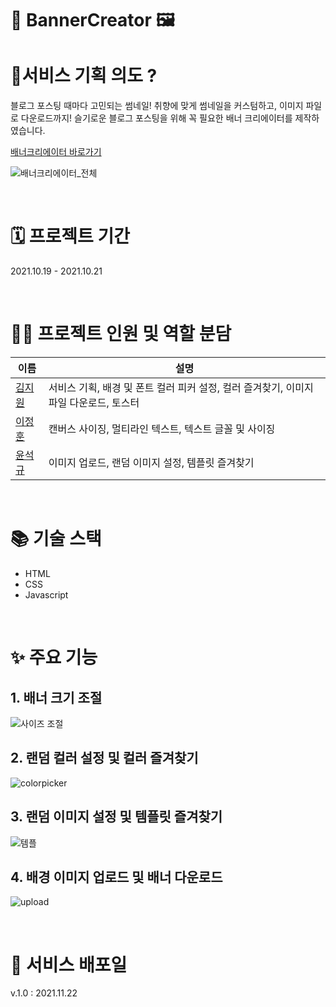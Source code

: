 # 🎨 BannerCreator 🖼

# 🤔서비스 기획 의도 ?

블로그 포스팅 때마다 고민되는 썸네일!
취향에 맞게 썸네일을 커스텀하고, 이미지 파일로 다운로드까지!
슬기로운 블로그 포스팅을 위해 꼭 필요한 배너 크리에이터를 제작하였습니다.

[배너크리에이터 바로가기](https://bannercreator.netlify.app/)

![배너크리에이터_전체](https://user-images.githubusercontent.com/48905932/142804485-c9b9ada4-2b33-42ca-9d2a-085ee0229626.gif)

</br>

# 🗓 프로젝트 기간

2021.10.19 - 2021.10.21

</br>

# 👩‍💻 프로젝트 인원 및 역할 분담

| 이름                                      | 설명                                                                                  |
| ----------------------------------------- | ------------------------------------------------------------------------------------- |
| [김지원](https://github.com/jiwonkim0131) | 서비스 기획, 배경 및 폰트 컬러 피커 설정, 컬러 즐겨찾기, 이미지 파일 다운로드, 토스터 |
| [이정훈](https://github.com/jhyj0521)     | 캔버스 사이징, 멀티라인 텍스트, 텍스트 글꼴 및 사이징                                 |
| [윤석규](https://github.com/dbstjrrb12)   | 이미지 업로드, 랜덤 이미지 설정, 템플릿 즐겨찾기                                      |

</br>

# 📚 기술 스택

- HTML
- CSS
- Javascript

</br>

# ✨ 주요 기능

## 1. 배너 크기 조절

![사이즈 조절](https://user-images.githubusercontent.com/48905932/142805019-35e56fac-1d7e-4031-8d3b-8480e41b6805.gif)

## 2. 랜덤 컬러 설정 및 컬러 즐겨찾기

![colorpicker](https://user-images.githubusercontent.com/48905932/142805216-45f583e2-ecd1-4c94-a1e5-a014f299c57d.gif)

## 3. 랜덤 이미지 설정 및 템플릿 즐겨찾기

![템플 ](https://user-images.githubusercontent.com/48905932/142805338-37040d95-d185-4448-bad5-eaa5606802b3.gif)

## 4. 배경 이미지 업로드 및 배너 다운로드

![upload](https://user-images.githubusercontent.com/48905932/142805654-5d4ffc12-07a4-4e1a-8616-3b8fd8958ffc.gif)

</br>

# 📌 서비스 배포일

v.1.0 : 2021.11.22
